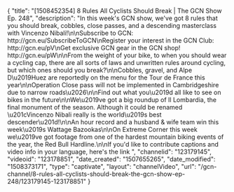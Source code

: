 {
    "title": "[1508452354] 8 Rules All Cyclists Should Break | The GCN Show Ep. 248",
    "description": "In this week's GCN show, we've got 8 rules that you should break, cobbles, close passes, and a descending masterclass with Vincenzo Nibali!\n\nSubscribe to GCN: http:\/\/gcn.eu\/SubscribeToGCN\nRegister your interest in the GCN Club: http:\/\/gcn.eu\/pV\nGet exclusive GCN gear in the GCN shop! http:\/\/gcn.eu\/pW\n\nFrom the weight of your bike, to when you should wear a cycling cap, there are all sorts of laws and unwritten rules around cycling, but which ones should you break?\n\nCobbles, gravel, and Alpe D\u2019Huez are reportedly on the menu for the Tour de France this year\n\nOperation Close pass will not be implemented in Cambridgeshire due to narrow roads\u2026\n\nFind out what you\u2019d all like to see on bikes in the future\n\nWe\u2019ve got a big roundup of Il Lombardia, the final monument of the season. Although it could be renamed \u201cVincenzo Nibali really is the world\u2019s best descender\u201d!\n\nAn hour record and a husband & wife team win this week\u2019s Wattage Bazookas\n\nOn Extreme Corner this week we\u2019ve got footage from one of the hardest mountain biking events of the year, the Red Bull Hardline.\n\nIf you'd like to contribute captions and video info in your language, here's the link ",
    "channelid": "123179145",
    "videoid": "123178851",
    "date_created": "1507655265",
    "date_modified": "1508373171",
    "type": "captivate",
    "layout": "channelVideo",
    "url": "\/gcn-channel\/8-rules-all-cyclists-should-break-the-gcn-show-ep-248\/123179145-123178851"
}